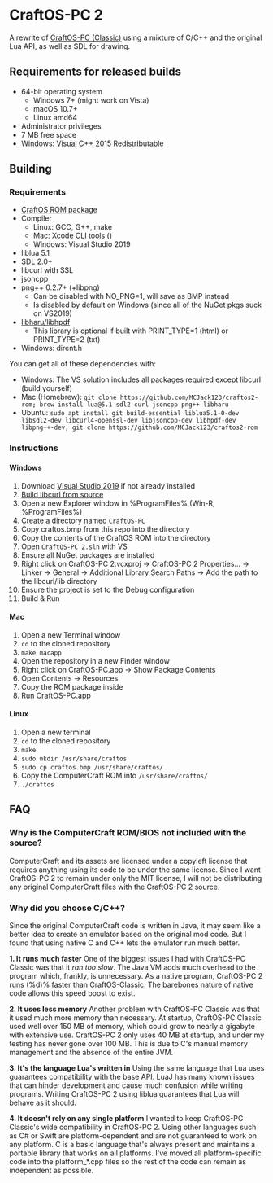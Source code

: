 # CraftOS-PC 2
A rewrite of [CraftOS-PC (Classic)](https://github.com/MCJack123/craftos) using a mixture of C/C++ and the original Lua API, as well as SDL for drawing.

## Requirements for released builds
* 64-bit operating system
  * Windows 7+ (might work on Vista)
  * macOS 10.7+
  * Linux amd64
* Administrator privileges
* 7 MB free space
* Windows: [Visual C++ 2015 Redistributable](https://aka.ms/vs/16/release/vc_redist.x64.exe)

## Building
### Requirements
* [CraftOS ROM package](https://github.com/MCJack123/craftos2-rom)
* Compiler
  * Linux: GCC, G++, make
  * Mac: Xcode CLI tools ()
  * Windows: Visual Studio 2019
* liblua 5.1
* SDL 2.0+
* libcurl with SSL
* jsoncpp
* png++ 0.2.7+ (+libpng)
  * Can be disabled with NO_PNG=1, will save as BMP instead
  * Is disabled by default on Windows (since all of the NuGet pkgs suck on VS2019)
* [libharu/libhpdf](https://github.com/libharu/libharu)
  * This library is optional if built with PRINT_TYPE=1 (html) or PRINT_TYPE=2 (txt)
* Windows: dirent.h

You can get all of these dependencies with:
  * Windows: The VS solution includes all packages required except libcurl (build yourself)
  * Mac (Homebrew): `git clone https://github.com/MCJack123/craftos2-rom; brew install lua@5.1 sdl2 curl jsoncpp png++ libharu`
  * Ubuntu: `sudo apt install git build-essential liblua5.1-0-dev libsdl2-dev libcurl4-openssl-dev libjsoncpp-dev libhpdf-dev libpng++-dev; git clone https://github.com/MCJack123/craftos2-rom`

### Instructions
#### Windows
1. Download [Visual Studio 2019](https://visualstudio.microsoft.com/) if not already installed
2. [Build libcurl from source](https://medium.com/@chuy.max/compile-libcurl-on-windows-with-visual-studio-2017-x64-and-ssl-winssl-cff41ac7971d)
3. Open a new Explorer window in %ProgramFiles% (Win-R, %ProgramFiles%)
4. Create a directory named `CraftOS-PC`
5. Copy craftos.bmp from this repo into the directory
6. Copy the contents of the CraftOS ROM into the directory
7. Open `CraftOS-PC 2.sln` with VS
8. Ensure all NuGet packages are installed
9. Right click on CraftOS-PC 2.vcxproj -> CraftOS-PC 2 Properties... -> Linker -> General -> Additional Library Search Paths -> Add the path to the libcurl/lib directory
10. Ensure the project is set to the Debug configuration
11. Build & Run

#### Mac
1. Open a new Terminal window
2. `cd` to the cloned repository
3. `make macapp`
4. Open the repository in a new Finder window
5. Right click on CraftOS-PC.app -> Show Package Contents
6. Open Contents -> Resources
7. Copy the ROM package inside
8. Run CraftOS-PC.app

#### Linux
1. Open a new terminal
2. `cd` to the cloned repository
3. `make`
4. `sudo mkdir /usr/share/craftos`
5. `sudo cp craftos.bmp /usr/share/craftos/`
6. Copy the ComputerCraft ROM into `/usr/share/craftos/`
7. `./craftos`

## FAQ
### Why is the ComputerCraft ROM/BIOS not included with the source?
ComputerCraft and its assets are licensed under a copyleft license that requires anything using its code to be under the same license. Since I want CraftOS-PC 2 to remain under only the MIT license, I will not be distributing any original ComputerCraft files with the CraftOS-PC 2 source.

### Why did you choose C/C++?
Since the original ComputerCraft code is written in Java, it may seem like a better idea to create an emulator based on the original mod code. But I found that using native C and C++ lets the emulator run much better.

**1. It runs much faster**
One of the biggest issues I had with CraftOS-PC Classic was that it *ran too slow*. The Java VM adds much overhead to the program which, frankly, is unnecessary. As a native program, CraftOS-PC 2 runs (%d)% faster than CraftOS-Classic. The barebones nature of native code allows this speed boost to exist.

**2. It uses less memory**
Another problem with CraftOS-PC Classic was that it used much more memory than necessary. At startup, CraftOS-PC Classic used well over 150 MB of memory, which could grow to nearly a gigabyte with extensive use. CraftOS-PC 2 only uses 40 MB at startup, and under my testing has never gone over 100 MB. This is due to C's manual memory management and the absence of the entire JVM.

**3. It's the language Lua's written in**
Using the same language that Lua uses guarantees compatibility with the base API. LuaJ has many known issues that can hinder development and cause much confusion while writing programs. Writing CraftOS-PC 2 using liblua guarantees that Lua will behave as it should.

**4. It doesn't rely on any single platform**
I wanted to keep CraftOS-PC Classic's wide compatibility in CraftOS-PC 2. Using other languages such as C# or Swift are platform-dependent and are not guaranteed to work on any platform. C is a basic language that's always present and maintains a portable library that works on all platforms. I've moved all platform-specific code into the platform_*.cpp files so the rest of the code can remain as independent as possible.
